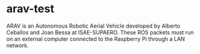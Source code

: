 # arav-test
ARAV is an Autonomous Robotic Aerial Vehicle developed by Alberto Ceballos and Joan Bessa at ISAE-SUPAERO. These ROS packets must run on an external computer connected to the Raspberry Pi through a LAN network. 
